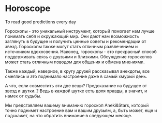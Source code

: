 # Horoscope
To read good predictions every day


Гороскопы - это уникальный инструмент, который помогает нам лучше понимать себя и окружающий мир. Они дают нам возможность заглянуть в будущее и получить ценные советы и рекомендации от звезд.
Гороскопы также могут стать отличным развлечением и источником вдохновения. Наконец, гороскопы - это прекрасный способ поддерживать связь с друзьями и близкими. Обсуждение гороскопов может стать отличным поводом для общения и обмена мнениями.

Также каждый, наверное, в кругу друзей рассказывал анекдоты, все смеялись и это поднимало настроение даже в самый хмурый день. 

А что, если совместить эти две вещи? Предсказание на будущее от звезд и шутки..? Ведь в каждой шутке есть доля правды, а значит, и намек от судьбы.

Мы представляем вашему вниманию гороскоп Aneki&Stars, который точно поднимет настроение вам и вашим друзьям, а, быть может, еще и подскажет, на что обратить внимание в следующем месяце.
